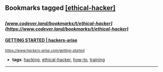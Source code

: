 ## Bookmarks tagged [[ethical-hacker]](https://www.codever.land/search?q=[ethical-hacker])

_<sup><sup>[www.codever.land/bookmarks/t/ethical-hacker](https://www.codever.land/bookmarks/t/ethical-hacker)</sup></sup>_
---
#### [GETTING STARTED | hackers-arise](https://www.hackers-arise.com/getting-started)
_<sup>https://www.hackers-arise.com/getting-started</sup>_

* **tags**: [hacking](../tagged/hacking.md), [ethical-hacker](../tagged/ethical-hacker.md), [how-to](../tagged/how-to.md), [training](../tagged/training.md)
---
